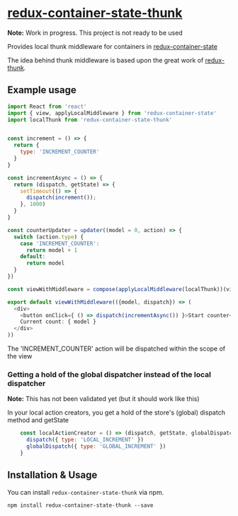 # [redux-container-state-thunk](https://github.com/HansDP/redux-container-state-thunk)

**Note:** Work in progress. This project is not ready to be used

Provides local thunk middleware for containers in [redux-container-state](https://github.com/HansDP/redux-container-state)

The idea behind thunk middleware is based upon the great work of [redux-thunk](https://github.com/gaearon/redux-thunk).

## Example usage

```javascript
import React from 'react'
import { view, applyLocalMiddleware } from 'redux-container-state'
import localThunk from 'redux-container-state-thunk'


const increment = () => {
  return {
    type: 'INCREMENT_COUNTER'
  }
}

const incrementAsync = () => {
  return (dispatch, getState) => {
    setTimeout(() => {
      dispatch(increment());
    }, 1000)
  }
}

const counterUpdater = updater((model = 0, action) => {
  switch (action.type) {
    case 'INCREMENT_COUNTER': 
      return model + 1
    default:
      return model
  }
})

const viewWithMiddleware = compose(applyLocalMiddleware(localThunk))(view)

export default viewWithMiddleware(({model, dispatch}) => (
  <div>
    <button onClick={ () => dispatch(incrementAsync()) }>Start counter</button>
    Current count: { model }
  </div>
))

```

The 'INCREMENT_COUNTER' action will be dispatched within the scope of the view


### Getting a hold of the global dispatcher instead of the local dispatcher

**Note:** This has not been validated yet (but it should work like this)

In your local action creators, you get a hold of the store's (global) dispatch method and getState

```javascript
    const localActionCreator = () => (dispatch, getState, globalDispatch, getGlobalState) => {
      dispatch({ type: 'LOCAL_INCREMENT' })
      globalDispatch({ type: 'GLOBAL_INCREMENT' })
    }
```


## Installation & Usage

You can install `redux-container-state-thunk` via npm.

```
npm install redux-container-state-thunk --save
```